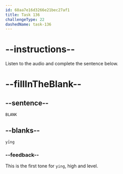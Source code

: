 ```yaml
---
id: 68aa7e16d3266e21bec27af1
title: Task 136
challengeType: 22
dashedName: task-136
---
```


<!-- (Audio) A: yīng -->

# --instructions--

Listen to the audio and complete the sentence below.

# --fillInTheBlank--

## --sentence--

`BLANK`

## --blanks--

`yīng`

### --feedback--

This is the first tone for `ying`, high and level.
